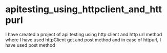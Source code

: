 # apitesting_using_httpclient_and_httpurl
I have created a project of api testing using http client and http url method where I have used httpClient get and post method and in case of httpurl, I have used post method
